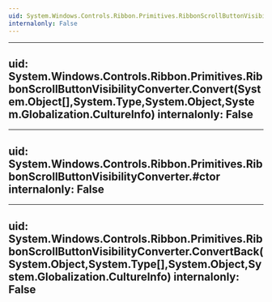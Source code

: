 ```yaml
---
uid: System.Windows.Controls.Ribbon.Primitives.RibbonScrollButtonVisibilityConverter
internalonly: False
---
```


---
uid: System.Windows.Controls.Ribbon.Primitives.RibbonScrollButtonVisibilityConverter.Convert(System.Object[],System.Type,System.Object,System.Globalization.CultureInfo)
internalonly: False
---

---
uid: System.Windows.Controls.Ribbon.Primitives.RibbonScrollButtonVisibilityConverter.#ctor
internalonly: False
---

---
uid: System.Windows.Controls.Ribbon.Primitives.RibbonScrollButtonVisibilityConverter.ConvertBack(System.Object,System.Type[],System.Object,System.Globalization.CultureInfo)
internalonly: False
---
